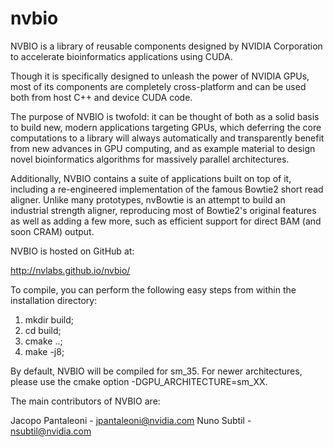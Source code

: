 nvbio
=====

NVBIO is a library of reusable components designed by NVIDIA Corporation to accelerate bioinformatics applications using CUDA.


Though it is specifically designed to unleash the power of NVIDIA GPUs,
most of its components are completely cross-platform and can be used both from host C++ and device CUDA code.

The purpose of NVBIO is twofold: it can be thought of both as a solid basis to build new, modern applications targeting
GPUs, which deferring the core computations to a library will always automatically and transparently benefit from new
advances in GPU computing, and as example material to design novel bioinformatics algorithms for massively parallel architectures.

Additionally, NVBIO contains a suite of applications built on top of it, including a re-engineered implementation of the famous
Bowtie2 short read aligner.
Unlike many prototypes, nvBowtie is an attempt to build an industrial strength aligner, reproducing most of Bowtie2's
original features as well as adding a few more, such as efficient support for direct BAM (and soon CRAM) output.


NVBIO is hosted on GitHub at:

  http://nvlabs.github.io/nvbio/


To compile, you can perform the following easy steps from within the installation directory:

  1. mkdir build;
  2. cd build;
  3. cmake ..;
  4. make -j8;
  
By default, NVBIO will be compiled for sm_35. For newer architectures, please use the cmake option -DGPU_ARCHITECTURE=sm_XX.

The main contributors of NVBIO are:

  Jacopo Pantaleoni  -  jpantaleoni@nvidia.com
  Nuno Subtil        -  nsubtil@nvidia.com

